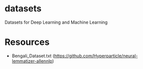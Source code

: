 # datasets
Datasets for Deep Learning and Machine Learning

# Resources
* Bengali_Dataset.txt (https://github.com/Hyperparticle/neural-lemmatizer-allennlp)
